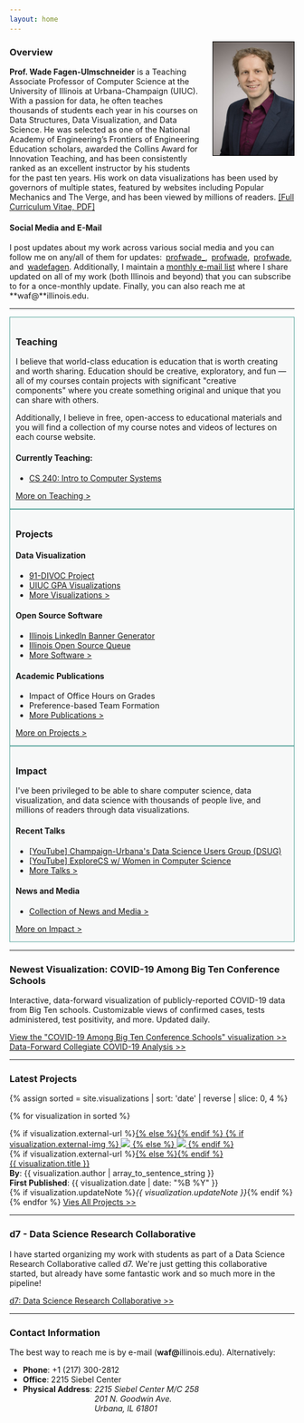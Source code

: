 ```yaml
---
layout: home
---
```


<style>
.ion { margin-right: 3px; }

.main-card {
  border: solid 1px hsl(173, 30%, 50%);
  padding: 10px;
  padding-bottom: 0px;
  background-color: hsl(173, 3%, 97%);
}

</style>

<img alt="Wade Fagen-Ulmschneider" src="/static/images/fagen-ulmschneider.jpg" style="max-height: 200px; float: right; border: solid 1px black; margin-left: 20px; margin-bottom: 20px;">

### Overview

**Prof. Wade Fagen-Ulmschneider** is a Teaching Associate Professor of Computer Science at the University of Illinois at Urbana-Champaign (UIUC). With a passion for data, he often teaches thousands of students each year in his courses on Data Structures, Data Visualization, and Data Science. He was selected as one of the National Academy of Engineering’s Frontiers of Engineering Education scholars, awarded the Collins Award for Innovation Teaching, and has been consistently ranked as an excellent instructor by his students for the past ten years. His work on data visualizations has been used by governors of multiple states, featured by websites including Popular Mechanics and The Verge, and has been viewed by millions of readers. [[Full Curriculum Vitae, PDF]](/static/fagen-ulmschneider-cv.pdf)

#### Social Media and E-Mail

I post updates about my work across various social media and you can follow me on any/all of them for updates: 
<a href="https://twitter.com/profwade_" target="_blank"><i class="ion ion-social-twitter"></i>profwade_</a>, 
<a href="https://www.linkedin.com/in/profwade" target="_blank"><i class="ion ion-social-linkedin"></i>profwade</a>,
<a href="https://instagram.com/profwade" target="_blank"><i class="ion ion-social-instagram"></i>profwade</a>, and
<a href="https://github.com/wadefagen" target="_blank"><i class="ion ion-social-github"></i>wadefagen</a>.
Additionally, I maintain a <a href="https://forms.gle/oLXWdijmr9i2Yxau9">monthly e-mail list</a> where I share updated on all of my work (both Illinois and beyond) that you can subscribe to for a once-monthly update.  Finally, you can also reach me at **waf@**illinois.edu.


<hr style="clear: both">

<div class="row">
  <div class="col-lg-4">
    <div class="main-card">
      <h3>Teaching</h3>
      <p>
        I believe that world-class education is education that is worth creating and worth sharing.  Education should be creative, exploratory, and fun &mdash; all of my courses contain projects with significant &quot;creative components&quot; where you create something original and unique that you can share with others.
      </p>
      <p>
        Additionally, I believe in free, open-access to educational materials and you will find a collection of my course notes and
        videos of lectures on each course website.
      </p>
      <h4>Currently Teaching:</h4>
      <ul>
        <li><a href="https://courses.grainger.illinois.edu/CS240/fa2020/">CS 240: Intro to Computer Systems</a></li>
      </ul>
      <p>
        <a href="/teaching/" class="card">More on Teaching &gt;</a>
      </p>
    </div>
  </div>

  <div class="col-lg-4">
    <div class="main-card">
      <h3>Projects</h3>
      <h4>Data Visualization</h4>
      <ul>
        <li><a href="https://91-divoc.com/">91-DIVOC Project</a></li>
        <li><a href="https://waf.cs.illinois.edu/discovery/gpa/">UIUC GPA Visualizations</a></li>
        <li><a href="https://waf.cs.illinois.edu/visualizations/">More Visualizations &gt;</a></li>
      </ul>
      <h4>Open Source Software</h4>
      <ul>
        <li><a href="https://d7.cs.illinois.edu/projects/linkedin-banner-image/generate/">Illinois LinkedIn Banner Generator</a></li>
        <li><a href="https://queue.illinois.edu/">Illinois Open Source Queue</a></li>
        <li><a href="https://queue.illinois.edu/projects/">More Software &gt;</a></li>
      </ul>
      <h4>Academic Publications</h4>
      <ul>
        <li>Impact of Office Hours on Grades</li>
        <li>Preference-based Team Formation</li>
        <li><a href="/projects/">More Publications &gt;</a></li>
      </ul>
      <p>
        <a href="/projects/" class="card">More on Projects &gt;</a>
      </p>
    </div>
  </div>

  <div class="col-lg-4">
    <div class="main-card">
      <h3>Impact</h3>
      <p>
        I've been privileged to be able to share computer science, data visualization, and data science with thousands of people live, and
        millions of readers through data visualizations.
      </p>
      <h4>Recent Talks</h4>
      <ul>
        <li><a href="https://www.youtube.com/watch?v=xU9pu-H1zHw&feature=youtu.be&t=741">[YouTube] Champaign-Urbana's Data Science Users Group (DSUG)</a></li>
        <li><a href="https://www.youtube.com/watch?v=VOCFq1Wb6tA&lc=UgzEDT0pOiYLzo8aWXt4AaABAg">[YouTube] ExploreCS w/ Women in Computer Science</a></li>
        <li><a href="/about/">More Talks &gt;</a></li>
      </ul>
      <h4>News and Media</h4>
      <ul>
        <li><a href="/impact/">Collection of News and Media &gt;</a></li>
      </ul>
      <p>
        <a href="/about/" class="card">More on Impact &gt;</a>
      </p>
    </div>
  </div>
</div>

<hr>

### Newest Visualization: COVID-19 Among Big Ten Conference Schools

Interactive, data-forward visualization of publicly-reported COVID-19 data from Big Ten schools.  Customizable views of confirmed cases, tests administered,  test positivity, and more.  Updated daily.

<a href="https://91-divoc.com/pages/covid-19-at-big-ten-conference-schools/" class="card">
  View the &quot;COVID-19 Among Big Ten Conference Schools&quot; visualization &gt;&gt;
</a>

<a href="/covid-analysis/" class="card">
  Data-Forward Collegiate COVID-19 Analysis &gt;&gt;
</a>

<hr>

### Latest Projects
 
{% assign sorted = site.visualizations | sort: 'date' | reverse | slice: 0, 4 %}

{% for visualization in sorted %}
<div class="card card-full">
  <div class="row">
    <div class="col-12 col-md-3">
      {% if visualization.external-url %}<a href="{{ visualization.external-url }}">{% else %}<a href="{{ visualization.url }}">{% endif %}
        {% if visualization.external-img %}
          <img src="{{ visualization.external-img }}" class="img-fluid">
        {% else %}
          <img src="{{ visualization.url | absolute_url }}{{ visualization.social-img }}" class="img-fluid">
        {% endif %}
      </a>
    </div>
    <div class="col-12 col-md-9">
      {% if visualization.external-url %}<a href="{{ visualization.external-url }}">{% else %}<a href="{{ visualization.url }}">{% endif %}
        <div class="title">
            {{ visualization.title }}
        </div>
      </a>
      <div class="authors">
        <b>By</b>: {{ visualization.author | array_to_sentence_string }}<br>
        <b>First Published</b>: {{ visualization.date | date: "%B %Y" }}<br>
        {% if visualization.updateNote %}<i>{{ visualization.updateNote }}</i>{% endif %}
      </div>
    </div>
  </div>
</div>
{% endfor %}

<a href="/projects/" class="card">
    Vies All Projects &gt;&gt;
</a>

<hr>

### d7 - Data Science Research Collaborative

I have started organizing my work with students as part of a Data Science Research Collaborative called d7.  We're just getting this collaborative started, but already have some fantastic work and so much more in the pipeline!

<a href="http://d7.cs.illinois.edu/visualizations/" class="card">
  d7: Data Science Research Collaborative &gt;&gt;
</a>

<hr>

<h3>Contact Information</h3>
<p>
  The best way to reach me is by e-mail (<b>waf@</b>illinois.edu).  Alternatively:
</p>
<ul>
  <li><b>Phone</b>: +1 (217) 300-2812</li>
  <li><b>Office</b>: 2215 Siebel Center</li>
  <li>
    <div>
      <b>Physical Address</b>:
      <address style="display: inline-table;">
        2215 Siebel Center M/C 258<br>
        201 N. Goodwin Ave.<br>
        Urbana, IL 61801
      </address>
    </div>
  </li>
</ul>